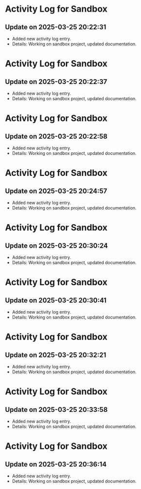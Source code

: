 # Activity Log for Sandbox

## Update on 2025-03-25 20:22:31
- Added new activity log entry.
- Details: Working on sandbox project, updated documentation.

# Activity Log for Sandbox

## Update on 2025-03-25 20:22:37
- Added new activity log entry.
- Details: Working on sandbox project, updated documentation.

# Activity Log for Sandbox

## Update on 2025-03-25 20:22:58
- Added new activity log entry.
- Details: Working on sandbox project, updated documentation.

# Activity Log for Sandbox

## Update on 2025-03-25 20:24:57
- Added new activity log entry.
- Details: Working on sandbox project, updated documentation.

# Activity Log for Sandbox

## Update on 2025-03-25 20:30:24
- Added new activity log entry.
- Details: Working on sandbox project, updated documentation.

# Activity Log for Sandbox

## Update on 2025-03-25 20:30:41
- Added new activity log entry.
- Details: Working on sandbox project, updated documentation.

# Activity Log for Sandbox

## Update on 2025-03-25 20:32:21
- Added new activity log entry.
- Details: Working on sandbox project, updated documentation.

# Activity Log for Sandbox

## Update on 2025-03-25 20:33:58
- Added new activity log entry.
- Details: Working on sandbox project, updated documentation.

# Activity Log for Sandbox

## Update on 2025-03-25 20:36:14
- Added new activity log entry.
- Details: Working on sandbox project, updated documentation.

